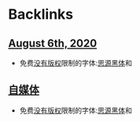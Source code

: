 
# Backlinks
## [August 6th, 2020](<August 6th, 2020.md>)
- 免费[没有版权](<没有版权.md>)限制的字体:[思源黑体](<思源黑体.md>)和

## [自媒体](<自媒体.md>)
- 免费[没有版权](<没有版权.md>)限制的字体:[思源黑体](<思源黑体.md>)和

